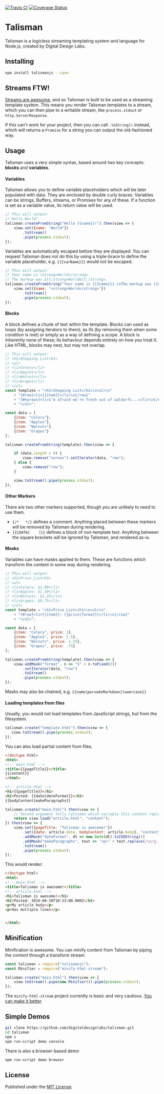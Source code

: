 [![Travis CI](https://travis-ci.org/digitaldesignlabs/talisman.svg)](https://travis-ci.org/digitaldesignlabs/talisman)
[![Coverage Status](https://coveralls.io/repos/github/digitaldesignlabs/talisman/badge.svg)](https://coveralls.io/github/digitaldesignlabs/talisman)

# Talisman #
Talisman is a logicless streaming templating system and language for Node.js, created by Digital Design Labs.

## Installing ##
```bash
npm install talismanjs --save
```

## Streams FTW! ##
[Streams are awesome](https://jakearchibald.com/2016/streams-ftw/), and so Talisman is built to be used as a streaming template system. This means you render Talisman templates to a stream, which you can then pipe to a writable stream, like `process.stdout` or `http.ServerResponse`.

If this can't work for your project, then you can call `.toString()` instead, which will returns a `Promise` for a string you can output the old-fashioned way.

## Usage ##
Talisman uses a very simple syntax, based around two key concepts: **blocks** and **variables**.

#### Variables ####
Talisman allows you to define variable placeholders which will be later populated with data. They are enclosed by double curly braces. Variables can be strings, Buffers, streams, or Promises for any of these. If a function is set as a variable value, its return value will be used.

```js
// This will output:
// Hello World!
talisman.createFromString("Hello {{name}}!").then(view => {
    view.set({name: "World"})
        .toStream()
        .pipe(process.stdout);
});
```

Variables are automatically escaped before they are displayed. You can request Talisman does not do this by using a triple-brace to define the variable placeholder, e.g. ```{{{varName}}}``` would not be escaped.

```js
// This will output:
// Your name is <strong>World</strong>.
// The markup was &lt;strong>World&lt;/strong>.
talisman.createFromString("Your name is {{{name}}}.\nThe markup was {{name}}.").then(view => {
    view.set({name: "<strong>World</strong>"})
        .toStream()
        .pipe(process.stdout);
});
````

#### Blocks ####
A block defines a chunk of text within the template. Blocks can used as loops (by assigning iterators to them); as ifs (by removing them when some condition is met) or simply as a way of defining a scope.  A block is inherently none of these; its behaviour depends entirely on how you treat it. Like HTML, blocks may nest, but may not overlap.

```js
// This will output:
// <h1>Shopping List<h1>
// <ul>
// <li>Celery</li>
// <li>Apples</li>
// <li>Walnuts</li>
// <li>Grapes</li>
// </ul>
const template = "<h1>Shopping List</h1>\n<ul>\n"
    + "{#row}<li>{{item}}</li>\n{/row}"
    + "{#norows}<li>I'm afraid we're fresh out of waldorfs...</li>\n{/norows}"
    + "</ul>";

const data = [
    {item: "Celery"},
    {item: "Apples"},
    {item: "Walnuts"},
    {item: "Grapes"}
];

talisman.createFromString(template).then(view => {

    if (data.length > 0) {
        view.remove("norows").setIterator(data, "row");
    } else {
        view.remove("row");
    }

    view.toStream().pipe(process.stdout);
});
```

#### Other Markers ####
There are two other markers supported, though you are unlikely to need to use them.
- ```{/*   */}``` defines a comment. Anything placed between these markers will be removed by Talisman during rendering.
- ```{{CDATA[    ]}}``` defines a block of non-template text. Anything between the square brackets will be ignored by Talisman, and rendered as-is.

#### Masks ####
Variables can have masks applied to them. These are functions which transform the content in some way during rendering.

```js
// This will output:
// <h1>Price List<h1>
// <ul>
// <li>Celery: $1.00</li>
// <li>Apples: $1.50</li>
// <li>Walnuts: $1.25</li>
// <li>Grapes: $0.75</li>
// </ul>
const template = "<h1>Price List</h1>\n<ul>\n"
    + "{#row}<li>{{item}}: {{price|format}}</li>\n{/row}"
    + "</ul>";

const data = [
    {item: "Celery", price: 1},
    {item: "Apples", price: 1.5},
    {item: "Walnuts", price: 1.25},
    {item: "Grapes", price: .75}
];

talisman.createFromString(template).then(view => {
    view.addMask("format", n => "$" + n.toFixed(2))
        .setIterator(data, "row")
        .toStream()
        .pipe(process.stdout);
});
```

Masks may also be chained, e.g. ```{{name|parseAsMarkdown|lowercase}}```

#### Loading templates from files ####
Usually, you would not load templates from JavaScript strings, but from the filesystem.
```js
talisman.create("template.html").then(view => {
   view.toStream().pipe(process.stdout);
});
```
You can also load partial content from files.
```html
<!doctype html>
<html>
<!-- main.html -->
<title>{{pageTitle}}</title>
{{content}}
</html>
```
```html
<!-- article.html -->
<h1>{{pageTitle}}</h1>
<h2>Posted: {{date|dateFormat}}</h2>
{{bodyContent|makeParagraphs}}
```
```js
talisman.create("main.html").then(view => {
    // Second argument tells talisman which variable this content replaces
    return view.load("article.html", "content");
}).then(view => {
    view.set({pageTitle: "Talisman is awesome!"})
        .set({date: article.date, bodyContent: article.body}, "content")
        .addMask("dateFormat", dt => new Date(dt).toISOString())
        .addMask("makeParagraphs", text => "<p>" + text.replace(/\n/g, "</p>\n<p>") + "</p>\n")
        .toStream()
        .pipe(process.stdout);
});
```
This would render:
```html
<!doctype html>
<html>
<!-- main.html -->
<title>Talisman is awesome!</title>
<!-- article.html -->
<h1>Talisman is awesome!</h1>
<h2>Posted: 2016-06-20T10:23:00.000Z</h2>
<p>My article body</p>
<p>Has multiple lines</p>


</html>
```

## Minification ##
Minification is awesome. You can minify content from Talisman by piping the content through a transform stream.

```js
const talisman = require("talismanjs");
const Minifier = require("minify-html-stream");

talisman.create("main.html").then(view => {
    view.toStream().pipe(new Minifier()).pipe(process.stdout);
});
```

The `minify-html-stream` project currently is basic and very cautious. [You can make it better](https://github.com/digitaldesignlabs/minify-html-stream).

## Simple Demos ##
```bash
git clone https://github.com/digitaldesignlabs/talisman.git
cd talisman
npm i
npm run-script demo console
```

There is also a browser-based demo

```bash
npm run-script demo browser
```

## License ##
Published under the [MIT License](http://opensource.org/licenses/MIT).
